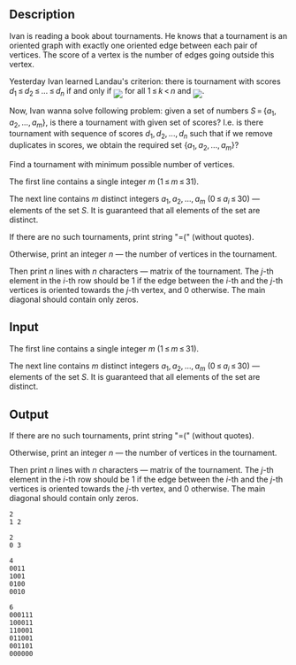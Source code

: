 ## Description

<div><p>Ivan is reading a book about tournaments. He knows that a tournament is an oriented graph with exactly one oriented edge between each pair of vertices. The score of a vertex is the number of edges going outside this vertex. </p><p>Yesterday Ivan learned Landau's criterion: there is tournament with scores <span class="tex-span"><i>d</i><sub class="lower-index">1</sub> ≤ <i>d</i><sub class="lower-index">2</sub> ≤ ... ≤ <i>d</i><sub class="lower-index"><i>n</i></sub></span> if and only if <img align="middle" class="tex-formula" src="file://WBM3FQBi.png" style="max-width: 100.0%;max-height: 100.0%;"> for all <span class="tex-span">1 ≤ <i>k</i> &lt; <i>n</i></span> and <img align="middle" class="tex-formula" src="file://kK8c8Ga7.png" style="max-width: 100.0%;max-height: 100.0%;">.</p><p>Now, Ivan wanna solve following problem: given a <span class="tex-font-style-bf">set</span> of numbers <span class="tex-span"><i>S</i> = {<i>a</i><sub class="lower-index">1</sub>, <i>a</i><sub class="lower-index">2</sub>, ..., <i>a</i><sub class="lower-index"><i>m</i></sub>}</span>, is there a tournament with given set of scores? I.e. is there tournament with sequence of scores <span class="tex-span"><i>d</i><sub class="lower-index">1</sub>, <i>d</i><sub class="lower-index">2</sub>, ..., <i>d</i><sub class="lower-index"><i>n</i></sub></span> such that if we remove duplicates in scores, we obtain the required set <span class="tex-span">{<i>a</i><sub class="lower-index">1</sub>, <i>a</i><sub class="lower-index">2</sub>, ..., <i>a</i><sub class="lower-index"><i>m</i></sub>}</span>? </p><p>Find a tournament with <span class="tex-font-style-bf">minimum</span> possible number of vertices. </p></div><div class="input-specification"><p>The first line contains a single integer <span class="tex-span"><i>m</i></span> (<span class="tex-span">1 ≤ <i>m</i> ≤ 31</span>).</p><p>The next line contains <span class="tex-span"><i>m</i></span> distinct integers <span class="tex-span"><i>a</i><sub class="lower-index">1</sub>, <i>a</i><sub class="lower-index">2</sub>, ..., <i>a</i><sub class="lower-index"><i>m</i></sub></span> (<span class="tex-span">0 ≤ <i>a</i><sub class="lower-index"><i>i</i></sub> ≤ 30</span>)&nbsp;— elements of the set <span class="tex-span"><i>S</i></span>. It is guaranteed that all elements of the set are distinct.</p></div><div class="output-specification"><p>If there are no such tournaments, print string "<span class="tex-font-style-tt">=(</span>" (without quotes).</p><p>Otherwise, print an integer <span class="tex-span"><i>n</i></span>&nbsp;— the number of vertices in the tournament.</p><p>Then print <span class="tex-span"><i>n</i></span> lines with <span class="tex-span"><i>n</i></span> characters&nbsp;— matrix of the tournament. The <span class="tex-span"><i>j</i></span>-th element in the <span class="tex-span"><i>i</i></span>-th row should be <span class="tex-span">1</span> if the edge between the <span class="tex-span"><i>i</i></span>-th and the <span class="tex-span"><i>j</i></span>-th vertices is oriented towards the <span class="tex-span"><i>j</i></span>-th vertex, and <span class="tex-span">0</span> otherwise. The main diagonal should contain only zeros.</p></div>

## Input

<p>The first line contains a single integer <span class="tex-span"><i>m</i></span> (<span class="tex-span">1 ≤ <i>m</i> ≤ 31</span>).</p><p>The next line contains <span class="tex-span"><i>m</i></span> distinct integers <span class="tex-span"><i>a</i><sub class="lower-index">1</sub>, <i>a</i><sub class="lower-index">2</sub>, ..., <i>a</i><sub class="lower-index"><i>m</i></sub></span> (<span class="tex-span">0 ≤ <i>a</i><sub class="lower-index"><i>i</i></sub> ≤ 30</span>)&nbsp;— elements of the set <span class="tex-span"><i>S</i></span>. It is guaranteed that all elements of the set are distinct.</p>

## Output

<p>If there are no such tournaments, print string "<span class="tex-font-style-tt">=(</span>" (without quotes).</p><p>Otherwise, print an integer <span class="tex-span"><i>n</i></span>&nbsp;— the number of vertices in the tournament.</p><p>Then print <span class="tex-span"><i>n</i></span> lines with <span class="tex-span"><i>n</i></span> characters&nbsp;— matrix of the tournament. The <span class="tex-span"><i>j</i></span>-th element in the <span class="tex-span"><i>i</i></span>-th row should be <span class="tex-span">1</span> if the edge between the <span class="tex-span"><i>i</i></span>-th and the <span class="tex-span"><i>j</i></span>-th vertices is oriented towards the <span class="tex-span"><i>j</i></span>-th vertex, and <span class="tex-span">0</span> otherwise. The main diagonal should contain only zeros.</p>





```input1
2
1 2

```




```input2
2
0 3

```




```output1
4
0011
1001
0100
0010

```




```output2
6
000111
100011
110001
011001
001101
000000

```


